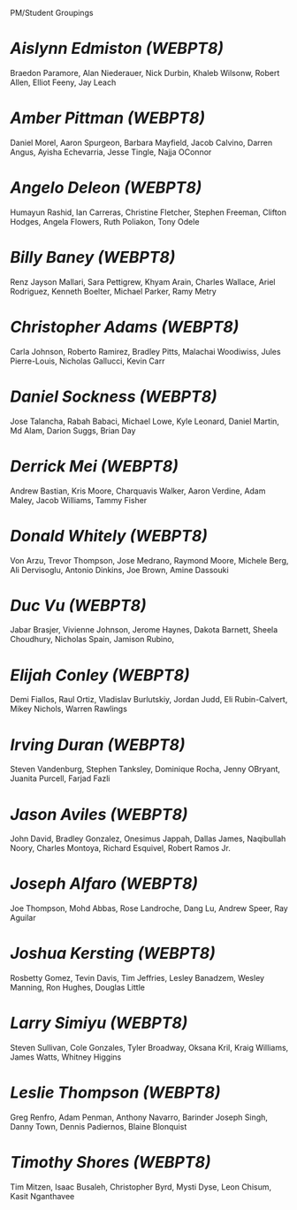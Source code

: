 PM/Student Groupings
# *Aislynn Edmiston (WEBPT8)*
Braedon Paramore, Alan Niederauer, Nick Durbin, Khaleb Wilsonw, Robert Allen, Elliot Feeny, Jay Leach

# *Amber Pittman (WEBPT8)*    
Daniel Morel, Aaron Spurgeon, Barbara Mayfield, Jacob Calvino, Darren Angus, Ayisha Echevarria, Jesse Tingle, Najja OConnor

# *Angelo Deleon (WEBPT8)*
Humayun Rashid, Ian Carreras, Christine Fletcher, Stephen Freeman, Clifton Hodges, Angela Flowers, Ruth Poliakon, Tony Odele

# *Billy Baney (WEBPT8)*  
Renz Jayson Mallari, Sara Pettigrew, Khyam Arain, Charles Wallace, Ariel Rodriguez, Kenneth Boelter, Michael Parker, Ramy Metry

# *Christopher Adams (WEBPT8)*    
Carla Johnson, Roberto Ramirez, Bradley Pitts, Malachai Woodiwiss, Jules Pierre-Louis, Nicholas Gallucci, Kevin Carr

# *Daniel Sockness (WEBPT8)*  
Jose Talancha, Rabah Babaci, Michael Lowe, Kyle Leonard, Daniel Martin, Md Alam, Darion Suggs, Brian Day

# *Derrick Mei (WEBPT8)*  
Andrew Bastian, Kris Moore, Charquavis Walker, Aaron Verdine, Adam Maley, Jacob Williams, Tammy Fisher

# *Donald Whitely (WEBPT8)*   
Von Arzu, Trevor Thompson, Jose Medrano, Raymond Moore, Michele Berg, Ali Dervisoglu, Antonio Dinkins, Joe Brown, Amine Dassouki

# *Duc Vu (WEBPT8)*   
Jabar Brasjer, Vivienne Johnson, Jerome Haynes, Dakota Barnett, Sheela Choudhury, Nicholas Spain, Jamison Rubino,

# *Elijah Conley (WEBPT8)*    
Demi Fiallos, Raul Ortiz, Vladislav Burlutskiy, Jordan Judd, Eli Rubin-Calvert, Mikey Nichols, Warren Rawlings

# *Irving Duran (WEBPT8)* 
Steven Vandenburg, Stephen Tanksley, Dominique Rocha, Jenny OBryant, Juanita Purcell, Farjad Fazli

# *Jason Aviles (WEBPT8)* 
John David, Bradley Gonzalez, Onesimus Jappah, Dallas James, Naqibullah Noory, Charles Montoya, Richard Esquivel, Robert Ramos Jr.

# *Joseph Alfaro (WEBPT8)*    
Joe Thompson, Mohd Abbas, Rose Landroche, Dang Lu, Andrew Speer, Ray Aguilar

# *Joshua Kersting (WEBPT8)*  
Rosbetty Gomez, Tevin Davis, Tim Jeffries, Lesley Banadzem, Wesley Manning, Ron Hughes, Douglas Little

# *Larry Simiyu (WEBPT8)* 
Steven Sullivan, Cole Gonzales, Tyler Broadway, Oksana Kril, Kraig Williams, James Watts, Whitney Higgins

# *Leslie Thompson (WEBPT8)*  
Greg Renfro, Adam Penman, Anthony Navarro, Barinder Joseph Singh, Danny Town, Dennis Padiernos, Blaine Blonquist

# *Timothy Shores (WEBPT8)*   
Tim Mitzen, Isaac Busaleh, Christopher Byrd, Mysti Dyse, Leon Chisum, Kasit Nganthavee

